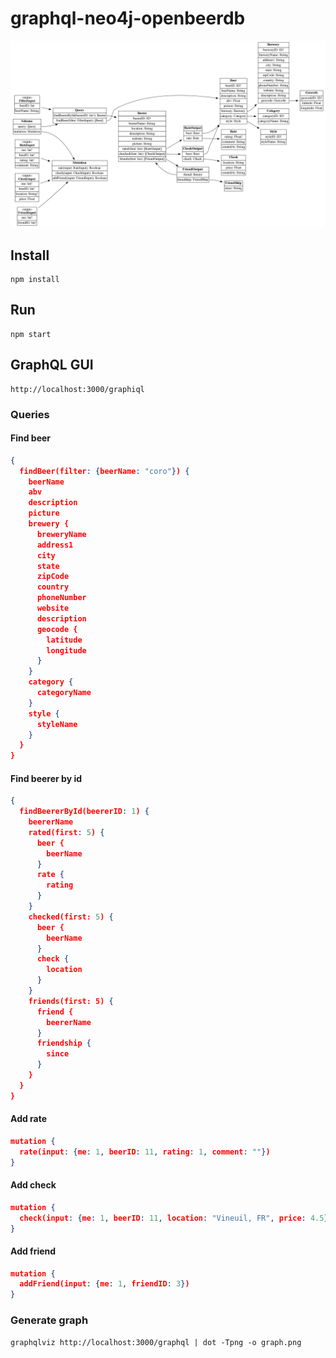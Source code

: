 # graphql-neo4j-openbeerdb

![graph](graph.png "GraphQL schema")

## Install

```
npm install
```

## Run

```
npm start
```

## GraphQL GUI

```
http://localhost:3000/graphiql
```

### Queries
#### Find beer

```json
{
  findBeer(filter: {beerName: "coro"}) {
    beerName
    abv
    description
    picture
    brewery {
      breweryName
      address1
      city
      state
      zipCode
      country
      phoneNumber
      website
      description
      geocode {
        latitude
        longitude
      }
    }
    category {
      categoryName
    }
    style {
      styleName
    }
  }
}
```

#### Find beerer by id

```json
{
  findBeererById(beererID: 1) {
    beererName
    rated(first: 5) {
      beer {
        beerName
      }
      rate {
        rating
      }
    }
    checked(first: 5) {
      beer {
        beerName
      }
      check {
        location
      }
    }
    friends(first: 5) {
      friend {
        beererName
      }
      friendship {
        since
      }
    }
  }
}
```

#### Add rate

```json
mutation {
  rate(input: {me: 1, beerID: 11, rating: 1, comment: ""})
}
```

#### Add check

```json
mutation {
  check(input: {me: 1, beerID: 11, location: "Vineuil, FR", price: 4.5})
}
```

#### Add friend

```json
mutation {
  addFriend(input: {me: 1, friendID: 3})
}
```

### Generate graph

```
graphqlviz http://localhost:3000/graphql | dot -Tpng -o graph.png
```